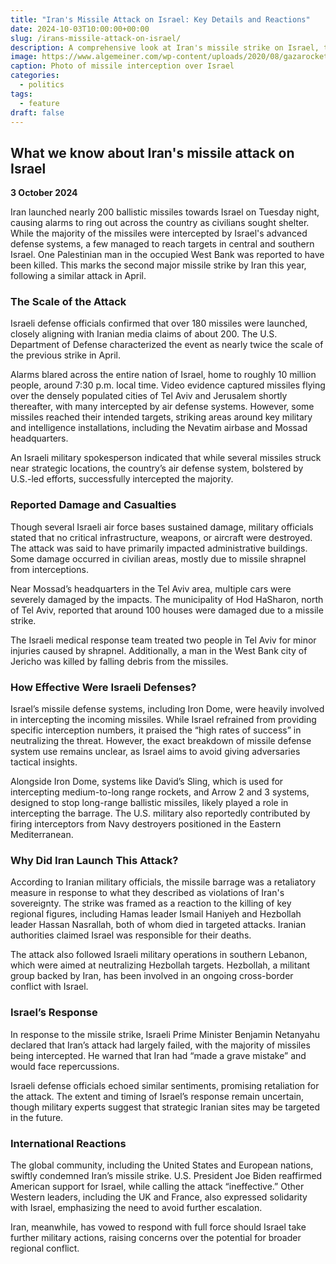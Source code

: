 ```yaml
---
title: "Iran's Missile Attack on Israel: Key Details and Reactions"
date: 2024-10-03T10:00:00+00:00
slug: /irans-missile-attack-on-israel/
description: A comprehensive look at Iran's missile strike on Israel, the scale of the attack, damage reports, and the global response.
image: https://www.algemeiner.com/wp-content/uploads/2020/08/gazarockets.jpg
caption: Photo of missile interception over Israel
categories:
  - politics
tags:
  - feature
draft: false
---
```


## What we know about Iran's missile attack on Israel

**3 October 2024**  

Iran launched nearly 200 ballistic missiles towards Israel on Tuesday night, causing alarms to ring out across the country as civilians sought shelter. While the majority of the missiles were intercepted by Israel's advanced defense systems, a few managed to reach targets in central and southern Israel. One Palestinian man in the occupied West Bank was reported to have been killed. This marks the second major missile strike by Iran this year, following a similar attack in April.

### The Scale of the Attack

Israeli defense officials confirmed that over 180 missiles were launched, closely aligning with Iranian media claims of about 200. The U.S. Department of Defense characterized the event as nearly twice the scale of the previous strike in April. 

Alarms blared across the entire nation of Israel, home to roughly 10 million people, around 7:30 p.m. local time. Video evidence captured missiles flying over the densely populated cities of Tel Aviv and Jerusalem shortly thereafter, with many intercepted by air defense systems. However, some missiles reached their intended targets, striking areas around key military and intelligence installations, including the Nevatim airbase and Mossad headquarters.

An Israeli military spokesperson indicated that while several missiles struck near strategic locations, the country’s air defense system, bolstered by U.S.-led efforts, successfully intercepted the majority. 

### Reported Damage and Casualties

Though several Israeli air force bases sustained damage, military officials stated that no critical infrastructure, weapons, or aircraft were destroyed. The attack was said to have primarily impacted administrative buildings. Some damage occurred in civilian areas, mostly due to missile shrapnel from interceptions.  

Near Mossad’s headquarters in the Tel Aviv area, multiple cars were severely damaged by the impacts. The municipality of Hod HaSharon, north of Tel Aviv, reported that around 100 houses were damaged due to a missile strike. 

The Israeli medical response team treated two people in Tel Aviv for minor injuries caused by shrapnel. Additionally, a man in the West Bank city of Jericho was killed by falling debris from the missiles.

### How Effective Were Israeli Defenses?

Israel’s missile defense systems, including Iron Dome, were heavily involved in intercepting the incoming missiles. While Israel refrained from providing specific interception numbers, it praised the “high rates of success” in neutralizing the threat. However, the exact breakdown of missile defense system use remains unclear, as Israel aims to avoid giving adversaries tactical insights.  

Alongside Iron Dome, systems like David’s Sling, which is used for intercepting medium-to-long range rockets, and Arrow 2 and 3 systems, designed to stop long-range ballistic missiles, likely played a role in intercepting the barrage. The U.S. military also reportedly contributed by firing interceptors from Navy destroyers positioned in the Eastern Mediterranean.

### Why Did Iran Launch This Attack?

According to Iranian military officials, the missile barrage was a retaliatory measure in response to what they described as violations of Iran's sovereignty. The strike was framed as a reaction to the killing of key regional figures, including Hamas leader Ismail Haniyeh and Hezbollah leader Hassan Nasrallah, both of whom died in targeted attacks. Iranian authorities claimed Israel was responsible for their deaths. 

The attack also followed Israeli military operations in southern Lebanon, which were aimed at neutralizing Hezbollah targets. Hezbollah, a militant group backed by Iran, has been involved in an ongoing cross-border conflict with Israel. 

### Israel’s Response

In response to the missile strike, Israeli Prime Minister Benjamin Netanyahu declared that Iran’s attack had largely failed, with the majority of missiles being intercepted. He warned that Iran had “made a grave mistake” and would face repercussions. 

Israeli defense officials echoed similar sentiments, promising retaliation for the attack. The extent and timing of Israel’s response remain uncertain, though military experts suggest that strategic Iranian sites may be targeted in the future.

### International Reactions

The global community, including the United States and European nations, swiftly condemned Iran’s missile strike. U.S. President Joe Biden reaffirmed American support for Israel, while calling the attack “ineffective.” Other Western leaders, including the UK and France, also expressed solidarity with Israel, emphasizing the need to avoid further escalation.

Iran, meanwhile, has vowed to respond with full force should Israel take further military actions, raising concerns over the potential for broader regional conflict.
